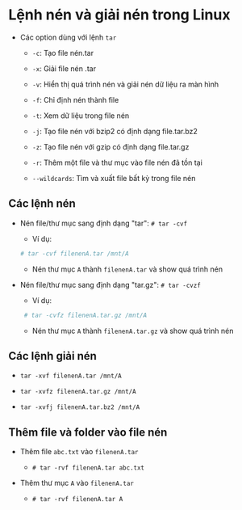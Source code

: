# Lệnh nén và giải nén trong Linux

- Các option dùng với lệnh `tar`

	+ `-c`: Tạo file nén.tar

	+ `-x`: Giải file nén .tar

	+ `-v`: Hiển thị quá trình nén và giải nén dữ liệu ra màn hình

	+ `-f`: Chỉ định nén thành file

	+ `-t`: Xem dữ liệu trong file nén

	+ `-j`: Tạo file nén với bzip2 có định dạng file.tar.bz2

	+ `-z`: Tạo file nén với gzip có định dạng file.tar.gz

	+ `-r`: Thêm một file và thư mục vào file nén đã tồn tại

	+ `--wildcards`: Tìm và xuất file bất kỳ trong file nén

## Các lệnh nén

- Nén file/thư mục sang định dạng "tar": `# tar -cvf`

	+ Ví dụ:

	```sh
	# tar -cvf filenenA.tar /mnt/A
	```
	+ Nén thư mục `A` thành `filenenA.tar` và show quá trình nén

- Nén file/thư mục sang định dạng "tar.gz": `# tar -cvzf`

	+ Ví dụ:

	```sh
	 # tar -cvfz filenenA.tar.gz /mnt/A
	```

	+ Nén thư mục `A` thành `filenenA.tar.gz` và show quá trình nén

## Các lệnh giải nén

+ `tar -xvf filenenA.tar /mnt/A`

+ `tar -xvfz filenenA.tar.gz /mnt/A`

+ `tar -xvfj filenenA.tar.bz2 /mnt/A`

## Thêm file và folder vào file nén

- Thêm file `abc.txt` vào `filenenA.tar`

	+ `# tar -rvf filenenA.tar abc.txt`

- Thêm thư mục `A` vào `filenenA.tar`

	+ `# tar -rvf filenenA.tar A`



